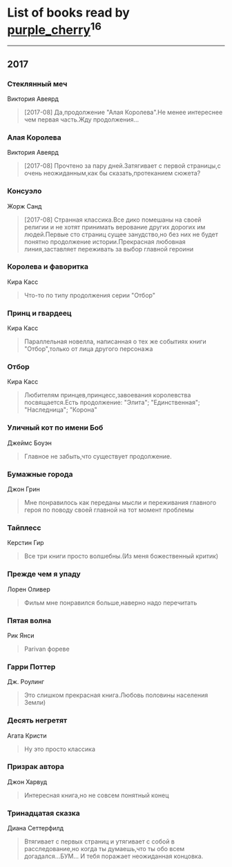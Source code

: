 # List of books read by [purple_cherry](https://plus.google.com/106005619986229944459)<sup>16</sup>
---

## 2017

### Стеклянный меч
Виктория Авеярд
> [2017-08] Да,продолжение "Алая Королева".Не менее интереснее чем первая часть.Жду продолжения...


### Алая Королева
Виктория Авеярд
> [2017-08] Прочтено за пару дней.Затягивает с первой страницы,с очень неожиданным,как бы сказать,протеканием сюжета?


### Консуэло
Жорж Санд
> [2017-08] Странная классика.Все дико помешаны на своей религии и не хотят принимать верование других дорогих им людей.Первые сто страниц сущее занудство,но без них не будет понятно продолжение истории.Прекрасная любовная линия,заставляет переживать за выбор главной героини


### Королева и фаворитка
Кира Касс
> Что-то по типу продолжения серии "Отбор"




### Принц и гвардеец
Кира Касс
> Параллельная новелла, написанная о тех же событиях книги "Отбор",только от лица другого персонажа


### Отбор
Кира Касс
> Любителям принцев,принцесс,завоевания королевства посвящается.Есть продолжение: "Элита"; "Единственная"; "Наследница"; "Корона"


### Уличный кот по имени Боб
Джеймс Боуэн
> Главное не забыть,что существует продолжение.


### Бумажные города
Джон Грин
> Мне понравилось как переданы мысли и переживания главного героя по поводу своей главной на тот момент проблемы


### Тайплесс
Керстин Гир
> Все три книги просто волшебны.(Из меня божественный критик)


### Прежде чем я упаду
Лорен Оливер
> Фильм мне понравился больше,наверно надо перечитать


### Пятая волна
Рик Янси
> Parivan фореве


### Гарри Поттер
Дж. Роулинг
> Это слишком прекрасная книга.Любовь половины населения Земли)


### Десять негретят
Агата Кристи
> Ну это просто классика


### Призрак автора
Джон Харвуд
> Интересная книга,но не совсем понятный конец


### Тринадцатая сказка
Диана Сеттерфилд
> Втягивает с первых страниц и утягивает с собой в расследование,но когда ты думаешь,что ты обо всем догадался...БУМ... И тебя поражает неожиданная концовка.



